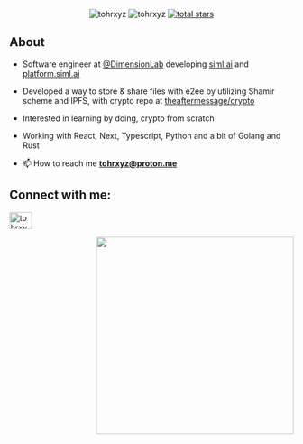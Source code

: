 <p align="center">
  <img src="https://komarev.com/ghpvc/?username=tohrxyz&label=Visitors&color=0e75b6&style=flat" alt="tohrxyz" /> <img src="https://img.shields.io/github/followers/tohrxyz?label=Followers&style=flat&color=0e75b6" alt="tohrxyz"/>
 <a href="https://github.com/tohrxyz?tab=repositories&sort=stargazers">
    <img alt="total stars" title="Total stars on GitHub" src="https://custom-icon-badges.herokuapp.com/badge/dynamic/json?logo=star&color=0e75b6&label=Stars&style=flat&query=%24.stars&url=https://api.github-star-counter.workers.dev/user/tohrxyz"/></a>
  </p>

## About
- Software engineer at [@DimensionLab](https://github.com/DimensionLab) developing [siml.ai](https://siml.ai/) and [platform.siml.ai](https://platform.siml.ai)

- Developed a way to store & share files with e2ee by utilizing Shamir scheme and IPFS, with crypto repo at [theaftermessage/crypto](https://github.com/theaftermessage/crypto)

- Interested in learning by doing, crypto from scratch

- Working with React, Next, Typescript, Python and a bit of Golang and Rust

- 📫 How to reach me **tohrxyz@proton.me**

<h2 align="left">Connect with me:</h2>
<p align="left">
<a href="https://twitter.com/tohrxyz" target="blank"><img align="center" src="https://raw.githubusercontent.com/rahuldkjain/github-profile-readme-generator/master/src/images/icons/Social/twitter.svg" alt="tohrxyz" height="30" width="40" /></a>
</p>

<img src="https://raw.githubusercontent.com/MicaelliMedeiros/micaellimedeiros/master/image/computer-illustration.png" min-width="380px" max-width="400px" width="350px" align="right"> <br>
<!---
tomashrib/tomashrib is a ✨ special ✨ repository because its `README.md` (this file) appears on your GitHub profile.
You can click the Preview link to take a look at your changes.
--->
